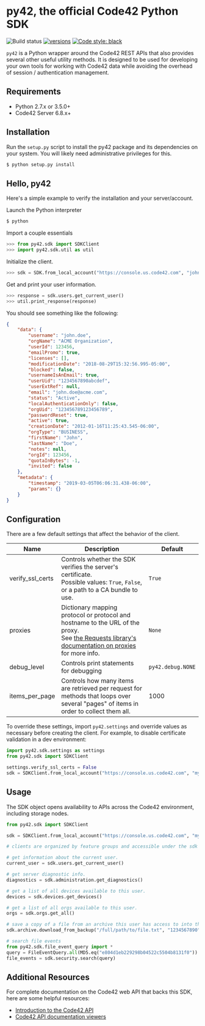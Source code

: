 
# py42, the official Code42 Python SDK

![Build status](https://github.com/code42/py42/workflows/build/badge.svg)
[![versions](https://img.shields.io/pypi/pyversions/py42.svg)](https://pypi.org/project/py42/)
[![Code style: black](https://img.shields.io/badge/code%20style-black-000000.svg)](https://github.com/psf/black)


`py42` is a Python wrapper around the Code42 REST APIs that also provides several other useful utility methods.
It is designed to be used for developing your own tools for working with Code42 data while avoiding the overhead
of session / authentication management. 

## Requirements

- Python 2.7.x or 3.5.0+
- Code42 Server 6.8.x+

## Installation

Run the `setup.py` script to install the py42 package and its dependencies on your system. 
You will likely need administrative privileges for this.

```bash
$ python setup.py install
```

## Hello, py42

Here's a simple example to verify the installation and your server/account.

Launch the Python interpreter

```bash
$ python
```

Import a couple essentials

```python
>>> from py42.sdk import SDKClient
>>> import py42.sdk.util as util
```

Initialize the client.

```python
>>> sdk = SDK.from_local_account("https://console.us.code42.com", "john.doe", "password")
```

Get and print your user information.

```python
>>> response = sdk.users.get_current_user()
>>> util.print_response(response)
```

You should see something like the following:

```json
{
    "data": {
        "username": "john.doe",
        "orgName": "ACME Organization",
        "userId": 123456,
        "emailPromo": true,
        "licenses": [],
        "modificationDate": "2018-08-29T15:32:56.995-05:00",
        "blocked": false,
        "usernameIsAnEmail": true,
        "userUid": "1234567890abcdef",
        "userExtRef": null,
        "email": "john.doe@acme.com",
        "status": "Active",
        "localAuthenticationOnly": false,
        "orgUid": "123456789123456789",
        "passwordReset": true,
        "active": true,
        "creationDate": "2012-01-16T11:25:43.545-06:00",
        "orgType": "BUSINESS",
        "firstName": "John",
        "lastName": "Doe",
        "notes": null,
        "orgId": 123456,
        "quotaInBytes": -1,
        "invited": false
    },
    "metadata": {
        "timestamp": "2019-03-05T06:06:31.438-06:00",
        "params": {}
    }
}
```


## Configuration

There are a few default settings that affect the behavior of the client.

| Name | Description | Default |
| ---- | ----------- | ------- |
| verify_ssl_certs | Controls whether the SDK verifies the server's certificate.<br>Possible values: `True`, `False`, or a path to a CA bundle to use.| `True`
| proxies | Dictionary mapping protocol or protocol and hostname to the URL of the proxy.<br>See [the Requests library's documentation on proxies](http://docs.python-requests.org/en/master/user/advanced/?highlight=proxies#proxies) for more info.| `None`
| debug_level | Controls print statements for debugging | `py42.debug.NONE`
| items_per_page | Controls how many items are retrieved per request for methods that loops over several "pages" of items in order to collect them all. | 1000

To override these settings, import `py42.settings` and override values as necessary before creating the client.
 For example, to disable certificate validation in a dev environment: 

```python
import py42.sdk.settings as settings
from py42.sdk import SDKClient

settings.verify_ssl_certs = False
sdk = SDKClient.from_local_account("https://console.us.code42.com", "my_username", "my_password")
```

## Usage

The SDK object opens availability to APIs across the Code42 environment, including storage nodes.

```python
from py42.sdk import SDKClient

sdk = SDKClient.from_local_account("https://console.us.code42.com", "my_username", "my_password")

# clients are organized by feature groups and accessible under the sdk object

# get information about the current user.
current_user = sdk.users.get_current_user() 

# get server diagnostic info.
diagnostics = sdk.administration.get_diagnostics()

# get a list of all devices available to this user.
devices = sdk.devices.get_devices()

# get a list of all orgs available to this user.
orgs = sdk.orgs.get_all()

# save a copy of a file from an archive this user has access to into the current working directory.
sdk.archive.download_from_backup("/full/path/to/file.txt", "1234567890")

# search file events
from py42.sdk.file_event_query import *
query = FileEventQuery.all(MD5.eq("e804d1eb229298b04522c5504b8131f0"))
file_events = sdk.security.search(query)
```

## Additional Resources

For complete documentation on the Code42 web API that backs this SDK, here are some helpful resources:

- [Introduction to the Code42 API](https://support.code42.com/Administrator/Cloud/Monitoring_and_managing/Introduction_to_the_Code42_API)
- [Code42 API documentation viewers](https://support.code42.com/Administrator/Cloud/Monitoring_and_managing/Introduction_to_the_Code42_API/Code42_API_documentation_viewer)
